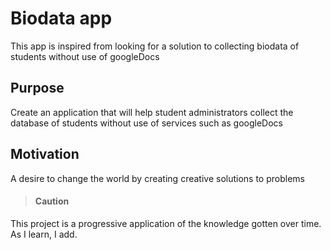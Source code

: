# Biodata app

This app is inspired from looking for a solution to collecting biodata of students without use of googleDocs

## Purpose

Create an application that will help student administrators collect the database of students without use of services such as googleDocs

## Motivation

A desire to change the world by creating creative solutions to problems

> #### Caution

This project is a progressive application of the knowledge gotten over time. As I learn, I add.
